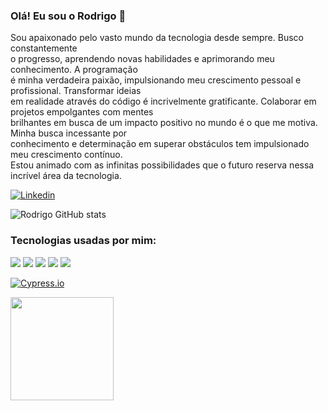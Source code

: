 ### Olá! Eu sou o Rodrigo 👋

Sou apaixonado pelo vasto mundo da tecnologia desde sempre. Busco constantemente</br>
o progresso, aprendendo novas habilidades e aprimorando meu conhecimento. A programação</br> 
é minha verdadeira paixão, impulsionando meu crescimento pessoal e profissional. Transformar ideias</br> 
em realidade através do código é incrivelmente gratificante. Colaborar em projetos empolgantes com mentes</br> 
brilhantes em busca de um impacto positivo no mundo é o que me motiva. Minha busca incessante por</br> 
conhecimento e determinação em superar obstáculos tem impulsionado meu crescimento contínuo.</br> 
Estou animado com as infinitas possibilidades que o futuro reserva nessa incrível área da tecnologia.

[![Linkedin](https://img.shields.io/badge/LinkedIn-0077B5?style=for-the-badge&logo=linkedin&logoColor=white)](https://www.linkedin.com/in/rodrigo-ramos-837513253/)

![Rodrigo GitHub stats](https://github-readme-stats.vercel.app/api?username=Rodrigo-Dev123&show_icons=true&theme=cobalt)

### Tecnologias usadas por mim:

<div>
    <img aling="center" src="https://img.shields.io/badge/HTML5-E34F26?style=for-the-badge&logo=html5&logoColor=white"/>
    <img aling="center" src="https://img.shields.io/badge/CSS3-1572B6?style=for-the-badge&logo=css3&logoColor=white"/>
    <img aling="center" src="https://img.shields.io/badge/JavaScript-F7DF1E?style=for-the-badge&logo=javascript&logoColor=black"/>
    <img aling="center" src="https://img.shields.io/badge/Node.js-43853D?style=for-the-badge&logo=node.js&logoColor=white"/>
    <img aling="center" src="https://img.shields.io/badge/Express.js-404D59?style=for-the-badge"/>
</div> 

[![Cypress.io](https://img.shields.io/badge/tested%20with-Cypress-04C38E.svg)](https://www.cypress.io/)

<div>
    <a href="https://github.com/Rodrigo-Dev123">
     <img height="165em" src="https://github-readme-stats.vercel.app/api/top-langs/?username=Rodrigo-Dev123&layout=compact&langs_count=7&theme=onedark"/>
</div>
